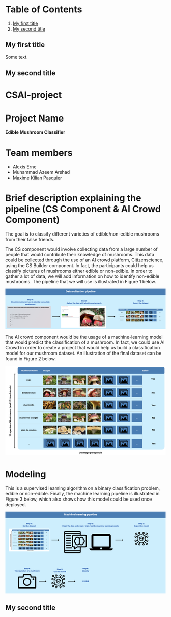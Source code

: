 # Table of Contents

1. [My first title](#my-first-title)
2. [My second title](#my-second-title)
## My first title
Some text.
## My second title

# CSAI-project

# Project Name
**Edible Mushroom Classifier**

# Team members
- Alexis Erne
- Muhammad Azeem Arshad
- Maxime Kilian Pasquier

# Brief description explaining the pipeline (CS Component & AI Crowd Component)
The goal is to classify different varieties of edible/non-edible mushrooms from their false friends.

The CS component would involve collecting data from a large number of people that would contribute their knowledge of mushrooms. This data could be collected through the use of an AI crowd platform, Citizenscience, using the CS Builder component. In fact, the participants could help us classify pictures of mushrooms either edible or non-edible. In order to gather a lot of data, we will add information on how to identify non-edible mushrooms. The pipeline that we will use is illustrated in Figure 1 below.

![Figure 1: Data collection pipeline](./resources/figures/data_collection_pipeline.png)

The AI crowd component would be the usage of a machine-learning model that would predict the classification of a mushroom. In fact, we could use AI Crowd in order to create a project that would help us build a classification model for our mushroom dataset. An illustration of the final dataset can be found in Figure 2 below.

![Figure 2: Illustration of our final dataset](./resources/figures/schema.png)

# Modeling
This is a supervised learning algorithm on a binary classification problem, edible or non-edible. Finally, the machine learning pipeline is illustrated in Figure 3 below, which also shows how this model could be used once deployed.

![Figure 3: Machine learning pipeline](./resources/figures/machine_learning_pipeline.png)




## My second title
